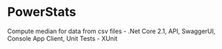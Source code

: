 # PowerStats
Compute median for data from csv files - .Net Core 2.1, API, SwaggerUI, Console App Client, Unit Tests - XUnit
